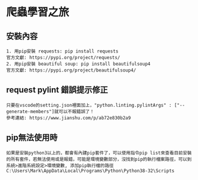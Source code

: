 # 爬蟲學習之旅
## 安裝內容
    1. 用pip安裝 requests: pip install requests
    官方文獻: https://pypi.org/project/requests/
    2. 用pip安裝 beautiful soup: pip install beautifulsoup4 
    官方文獻: https://pypi.org/project/beautifulsoup4/
    
## request pylint 錯誤提示修正
    只要在vscode的setting.json裡面加上，"python.linting.pylintArgs" : ["--generate-members"]就可以不報錯誤了！
    參考連結: https://www.jianshu.com/p/ab72e830b2a9

## pip無法使用時
    如果是安裝python3以上的，都會有內建pip套件了，可以使用指令pip list來查看目前安裝的所有套件，若無法使用或是報錯，可能是環境變數部分，沒找到pip的執行檔案路徑，可以到系統>進階系統設定>環境變數, 添加pip執行檔的路徑C:\Users\Mark\AppData\Local\Programs\Python\Python38-32\Scripts